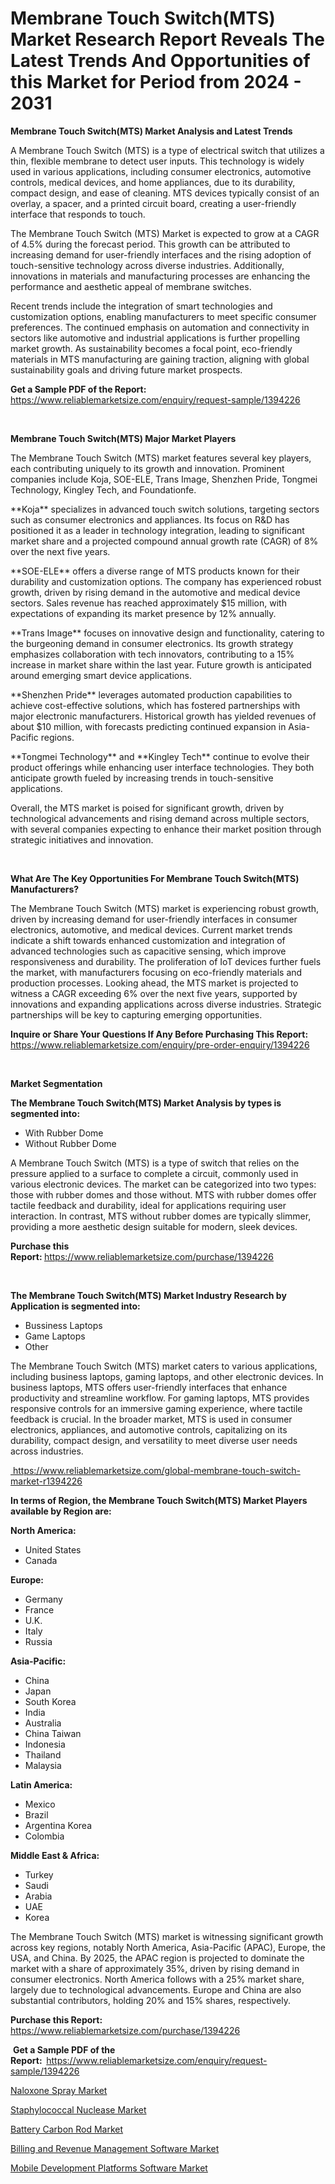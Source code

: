 <p><h1>Membrane Touch Switch(MTS) Market Research Report Reveals The Latest Trends And Opportunities of this Market for Period from 2024 - 2031</h1></p><p><strong>Membrane Touch Switch(MTS) Market Analysis and Latest Trends</strong></p>
<p><p>A Membrane Touch Switch (MTS) is a type of electrical switch that utilizes a thin, flexible membrane to detect user inputs. This technology is widely used in various applications, including consumer electronics, automotive controls, medical devices, and home appliances, due to its durability, compact design, and ease of cleaning. MTS devices typically consist of an overlay, a spacer, and a printed circuit board, creating a user-friendly interface that responds to touch.</p><p>The Membrane Touch Switch (MTS) Market is expected to grow at a CAGR of 4.5% during the forecast period. This growth can be attributed to increasing demand for user-friendly interfaces and the rising adoption of touch-sensitive technology across diverse industries. Additionally, innovations in materials and manufacturing processes are enhancing the performance and aesthetic appeal of membrane switches.</p><p>Recent trends include the integration of smart technologies and customization options, enabling manufacturers to meet specific consumer preferences. The continued emphasis on automation and connectivity in sectors like automotive and industrial applications is further propelling market growth. As sustainability becomes a focal point, eco-friendly materials in MTS manufacturing are gaining traction, aligning with global sustainability goals and driving future market prospects.</p></p>
<p><strong>Get a Sample PDF of the Report:&nbsp;</strong> <a href="https://www.reliablemarketsize.com/enquiry/request-sample/1394226?utm_campaign=1836&utm_medium=2&utm_source=Github&utm_content=ia&utm_term=05122024&utm_id=membrane-touch-switchmts">https://www.reliablemarketsize.com/enquiry/request-sample/1394226</a></p>
<p>&nbsp;</p>
<p><strong>Membrane Touch Switch(MTS) Major Market Players</strong></p>
<p><p>The Membrane Touch Switch (MTS) market features several key players, each contributing uniquely to its growth and innovation. Prominent companies include Koja, SOE-ELE, Trans Image, Shenzhen Pride, Tongmei Technology, Kingley Tech, and Foundationfe.</p><p>**Koja** specializes in advanced touch switch solutions, targeting sectors such as consumer electronics and appliances. Its focus on R&D has positioned it as a leader in technology integration, leading to significant market share and a projected compound annual growth rate (CAGR) of 8% over the next five years.</p><p>**SOE-ELE** offers a diverse range of MTS products known for their durability and customization options. The company has experienced robust growth, driven by rising demand in the automotive and medical device sectors. Sales revenue has reached approximately $15 million, with expectations of expanding its market presence by 12% annually.</p><p>**Trans Image** focuses on innovative design and functionality, catering to the burgeoning demand in consumer electronics. Its growth strategy emphasizes collaboration with tech innovators, contributing to a 15% increase in market share within the last year. Future growth is anticipated around emerging smart device applications.</p><p>**Shenzhen Pride** leverages automated production capabilities to achieve cost-effective solutions, which has fostered partnerships with major electronic manufacturers. Historical growth has yielded revenues of about $10 million, with forecasts predicting continued expansion in Asia-Pacific regions.</p><p>**Tongmei Technology** and **Kingley Tech** continue to evolve their product offerings while enhancing user interface technologies. They both anticipate growth fueled by increasing trends in touch-sensitive applications.</p><p>Overall, the MTS market is poised for significant growth, driven by technological advancements and rising demand across multiple sectors, with several companies expecting to enhance their market position through strategic initiatives and innovation.</p></p>
<p>&nbsp;</p>
<p><strong>What Are The Key Opportunities For Membrane Touch Switch(MTS) Manufacturers?</strong></p>
<p><p>The Membrane Touch Switch (MTS) market is experiencing robust growth, driven by increasing demand for user-friendly interfaces in consumer electronics, automotive, and medical devices. Current market trends indicate a shift towards enhanced customization and integration of advanced technologies such as capacitive sensing, which improve responsiveness and durability. The proliferation of IoT devices further fuels the market, with manufacturers focusing on eco-friendly materials and production processes. Looking ahead, the MTS market is projected to witness a CAGR exceeding 6% over the next five years, supported by innovations and expanding applications across diverse industries. Strategic partnerships will be key to capturing emerging opportunities.</p></p>
<p><strong>Inquire or Share Your Questions If Any Before Purchasing This Report:</strong> <a href="https://www.reliablemarketsize.com/enquiry/pre-order-enquiry/1394226?utm_campaign=1836&utm_medium=2&utm_source=Github&utm_content=ia&utm_term=05122024&utm_id=membrane-touch-switchmts">https://www.reliablemarketsize.com/enquiry/pre-order-enquiry/1394226</a></p>
<p>&nbsp;</p>
<p><strong>Market Segmentation</strong></p>
<p><strong>The Membrane Touch Switch(MTS) Market Analysis by types is segmented into:</strong></p>
<p><ul><li>With Rubber Dome</li><li>Without Rubber Dome</li></ul></p>
<p><p>A Membrane Touch Switch (MTS) is a type of switch that relies on the pressure applied to a surface to complete a circuit, commonly used in various electronic devices. The market can be categorized into two types: those with rubber domes and those without. MTS with rubber domes offer tactile feedback and durability, ideal for applications requiring user interaction. In contrast, MTS without rubber domes are typically slimmer, providing a more aesthetic design suitable for modern, sleek devices.</p></p>
<p><strong>Purchase this Report:&nbsp;</strong><a href="https://www.reliablemarketsize.com/purchase/1394226?utm_campaign=1836&utm_medium=2&utm_source=Github&utm_content=ia&utm_term=05122024&utm_id=membrane-touch-switchmts">https://www.reliablemarketsize.com/purchase/1394226</a></p>
<p>&nbsp;</p>
<p><strong>The Membrane Touch Switch(MTS) Market Industry Research by Application is segmented into:</strong></p>
<p><ul><li>Bussiness Laptops</li><li>Game Laptops</li><li>Other</li></ul></p>
<p><p>The Membrane Touch Switch (MTS) market caters to various applications, including business laptops, gaming laptops, and other electronic devices. In business laptops, MTS offers user-friendly interfaces that enhance productivity and streamline workflow. For gaming laptops, MTS provides responsive controls for an immersive gaming experience, where tactile feedback is crucial. In the broader market, MTS is used in consumer electronics, appliances, and automotive controls, capitalizing on its durability, compact design, and versatility to meet diverse user needs across industries.</p></p>
<p><a href="https://www.reliablemarketsize.com/global-membrane-touch-switch-market-r1394226?utm_campaign=1836&utm_medium=2&utm_source=Github&utm_content=ia&utm_term=05122024&utm_id=membrane-touch-switchmts">&nbsp;https://www.reliablemarketsize.com/global-membrane-touch-switch-market-r1394226</a></p>
<p><strong>In terms of Region, the Membrane Touch Switch(MTS) Market Players available by Region are:</strong></p>
<p>
    <p> <strong> North America: </strong>
        <ul>
            <li>United States</li>
            <li>Canada</li>
        </ul>
        </p> 
    <p> <strong> Europe: </strong>
        <ul>
            <li>Germany</li>
            <li>France</li>
            <li>U.K.</li>
            <li>Italy</li>
            <li>Russia</li>
        </ul>
        </p> 
    <p> <strong> Asia-Pacific: </strong>
        <ul>
            <li>China</li>
            <li>Japan</li>
            <li>South Korea</li>
            <li>India</li>
            <li>Australia</li>
            <li>China Taiwan</li>
            <li>Indonesia</li>
            <li>Thailand</li>
            <li>Malaysia</li>
        </ul>
        </p> 
    <p> <strong> Latin America: </strong>
        <ul>
            <li>Mexico</li>
            <li>Brazil</li>
            <li>Argentina Korea</li>
            <li>Colombia</li>
        </ul>
        </p> 
    <p> <strong> Middle East & Africa: </strong>
        <ul>
            <li>Turkey</li>
            <li>Saudi</li>
            <li>Arabia</li>
            <li>UAE</li>
            <li>Korea</li>
        </ul>
    </p>
    </p>
<p><p>The Membrane Touch Switch (MTS) market is witnessing significant growth across key regions, notably North America, Asia-Pacific (APAC), Europe, the USA, and China. By 2025, the APAC region is projected to dominate the market with a share of approximately 35%, driven by rising demand in consumer electronics. North America follows with a 25% market share, largely due to technological advancements. Europe and China are also substantial contributors, holding 20% and 15% shares, respectively.</p></p>
<p><strong>Purchase this Report: </strong><a href="https://www.reliablemarketsize.com/purchase/1394226?utm_campaign=1836&utm_medium=2&utm_source=Github&utm_content=ia&utm_term=05122024&utm_id=membrane-touch-switchmts">https://www.reliablemarketsize.com/purchase/1394226</a></p>
<p>&nbsp;<strong>Get a Sample PDF of the Report:&nbsp;&nbsp;</strong><a href="https://www.reliablemarketsize.com/enquiry/request-sample/1394226?utm_campaign=1836&utm_medium=2&utm_source=Github&utm_content=ia&utm_term=05122024&utm_id=membrane-touch-switchmts">https://www.reliablemarketsize.com/enquiry/request-sample/1394226</a></p>
<p><strong></strong></p>
<p><p><a href="https://www.linkedin.com/pulse/naloxone-spray-market-size-trends-89-growth-forecast-from-9uvre?utm_campaign=1836&utm_medium=2&utm_source=Github&utm_content=ia&utm_term=05122024&utm_id=membrane-touch-switchmts">Naloxone Spray Market</a></p><p><a href="https://issuu.com/reportprime-2/docs/staphylococcal-nuclease-market-size-2030.pptx?utm_campaign=1836&utm_medium=2&utm_source=Github&utm_content=ia&utm_term=05122024&utm_id=membrane-touch-switchmts">Staphylococcal Nuclease Market</a></p><p><a href="https://issuu.com/reportprime-2/docs/battery-carbon-rod-market-size-2030.pptx?utm_campaign=1836&utm_medium=2&utm_source=Github&utm_content=ia&utm_term=05122024&utm_id=membrane-touch-switchmts">Battery Carbon Rod Market</a></p><p><a href="https://www.linkedin.com/pulse/billing-revenue-management-software-market-analysis-tja0e?utm_campaign=1836&utm_medium=2&utm_source=Github&utm_content=ia&utm_term=05122024&utm_id=membrane-touch-switchmts">Billing and Revenue Management Software Market</a></p><p><a href="https://www.linkedin.com/pulse/mobile-development-platforms-software-market-trend-shows-s4c7e?utm_campaign=1836&utm_medium=2&utm_source=Github&utm_content=ia&utm_term=05122024&utm_id=membrane-touch-switchmts">Mobile Development Platforms Software Market</a></p></p>